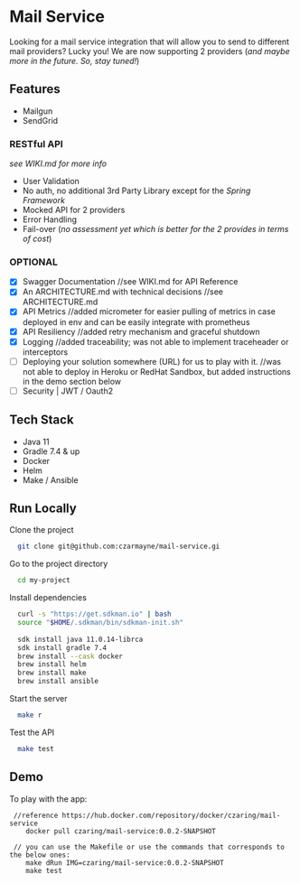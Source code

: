 
# Mail Service

Looking for a mail service integration that will allow you to send to different mail providers?
Lucky you! We are now supporting 2 providers (_and maybe more in the future. So, stay tuned!_)

## Features

- Mailgun
- SendGrid

### RESTful API 
_see WIKI.md for more info_
- User Validation
- No auth, no additional 3rd Party Library except for the *Spring Framework*
- Mocked API for 2 providers
- Error Handling
- Fail-over (_no assessment yet which is better for the 2 provides in terms of cost_)

###  OPTIONAL
- [X] Swagger Documentation
//see WIKI.md for API Reference
- [X] An ARCHITECTURE.md with technical decisions
//see ARCHITECTURE.md
- [X] API Metrics
//added micrometer for easier pulling of metrics in case deployed in env and can be easily integrate with prometheus
- [X] API Resiliency
//added retry mechanism and graceful shutdown
- [X] Logging
//added traceability; was not able to implement traceheader or interceptors
- [ ] Deploying your solution somewhere (URL) for us to play with it.
//was not able to deploy in Heroku or RedHat Sandbox, but added instructions in the demo section below
- [ ] Security | JWT / Oauth2

## Tech Stack

- Java 11
- Gradle 7.4 & up
- Docker
- Helm
- Make / Ansible

## Run Locally

Clone the project

```bash
  git clone git@github.com:czarmayne/mail-service.gi
```

Go to the project directory

```bash
  cd my-project
```

Install dependencies

```bash
  curl -s "https://get.sdkman.io" | bash
  source "$HOME/.sdkman/bin/sdkman-init.sh"
  
  sdk install java 11.0.14-librca
  sdk install gradle 7.4
  brew install --cask docker
  brew install helm
  brew install make
  brew install ansible
```

Start the server

```bash
  make r
```
Test the API 
```bash
  make test
```

## Demo

To play with the app:
```
 //reference https://hub.docker.com/repository/docker/czaring/mail-service
    docker pull czaring/mail-service:0.0.2-SNAPSHOT
 
 // you can use the Makefile or use the commands that corresponds to the below ones:
    make dRun IMG=czaring/mail-service:0.0.2-SNAPSHOT
    make test
```
